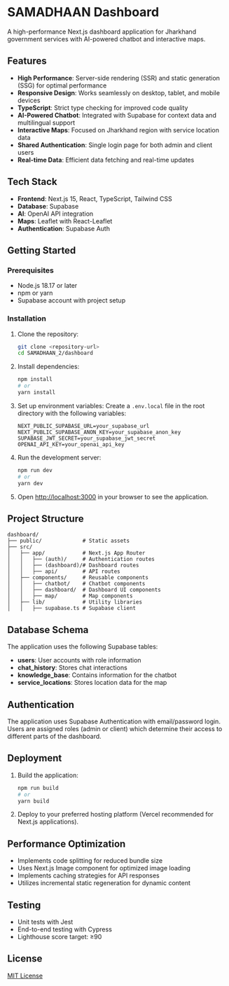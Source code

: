 # SAMADHAAN Dashboard

A high-performance Next.js dashboard application for Jharkhand government services with AI-powered chatbot and interactive maps.

## Features

- **High Performance**: Server-side rendering (SSR) and static generation (SSG) for optimal performance
- **Responsive Design**: Works seamlessly on desktop, tablet, and mobile devices
- **TypeScript**: Strict type checking for improved code quality
- **AI-Powered Chatbot**: Integrated with Supabase for context data and multilingual support
- **Interactive Maps**: Focused on Jharkhand region with service location data
- **Shared Authentication**: Single login page for both admin and client users
- **Real-time Data**: Efficient data fetching and real-time updates

## Tech Stack

- **Frontend**: Next.js 15, React, TypeScript, Tailwind CSS
- **Database**: Supabase
- **AI**: OpenAI API integration
- **Maps**: Leaflet with React-Leaflet
- **Authentication**: Supabase Auth

## Getting Started

### Prerequisites

- Node.js 18.17 or later
- npm or yarn
- Supabase account with project setup

### Installation

1. Clone the repository:
   ```bash
   git clone <repository-url>
   cd SAMADHAAN_2/dashboard
   ```

2. Install dependencies:
   ```bash
   npm install
   # or
   yarn install
   ```

3. Set up environment variables:
   Create a `.env.local` file in the root directory with the following variables:
   ```
   NEXT_PUBLIC_SUPABASE_URL=your_supabase_url
   NEXT_PUBLIC_SUPABASE_ANON_KEY=your_supabase_anon_key
   SUPABASE_JWT_SECRET=your_supabase_jwt_secret
   OPENAI_API_KEY=your_openai_api_key
   ```

4. Run the development server:
   ```bash
   npm run dev
   # or
   yarn dev
   ```

5. Open [http://localhost:3000](http://localhost:3000) in your browser to see the application.

## Project Structure

```
dashboard/
├── public/             # Static assets
├── src/
│   ├── app/            # Next.js App Router
│   │   ├── (auth)/     # Authentication routes
│   │   ├── (dashboard)/# Dashboard routes
│   │   ├── api/        # API routes
│   ├── components/     # Reusable components
│   │   ├── chatbot/    # Chatbot components
│   │   ├── dashboard/  # Dashboard UI components
│   │   ├── map/        # Map components
│   ├── lib/            # Utility libraries
│   │   ├── supabase.ts # Supabase client
```

## Database Schema

The application uses the following Supabase tables:

- **users**: User accounts with role information
- **chat_history**: Stores chat interactions
- **knowledge_base**: Contains information for the chatbot
- **service_locations**: Stores location data for the map

## Authentication

The application uses Supabase Authentication with email/password login. Users are assigned roles (admin or client) which determine their access to different parts of the dashboard.

## Deployment

1. Build the application:
   ```bash
   npm run build
   # or
   yarn build
   ```

2. Deploy to your preferred hosting platform (Vercel recommended for Next.js applications).

## Performance Optimization

- Implements code splitting for reduced bundle size
- Uses Next.js Image component for optimized image loading
- Implements caching strategies for API responses
- Utilizes incremental static regeneration for dynamic content

## Testing

- Unit tests with Jest
- End-to-end testing with Cypress
- Lighthouse score target: ≥90

## License

[MIT License](LICENSE)
